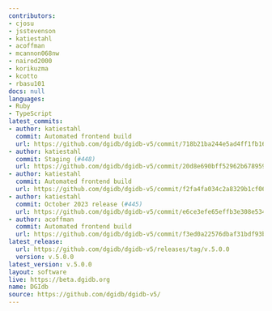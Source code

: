 ```yaml
---
contributors:
- cjosu
- jsstevenson
- katiestahl
- acoffman
- mcannon068nw
- nairod2000
- korikuzma
- kcotto
- rbasu101
docs: null
languages:
- Ruby
- TypeScript
latest_commits:
- author: katiestahl
  commit: Automated frontend build
  url: https://github.com/dgidb/dgidb-v5/commit/718b21ba244e5ad4ff1fb1652ca7f6353e6db3f9
- author: katiestahl
  commit: Staging (#448)
  url: https://github.com/dgidb/dgidb-v5/commit/20d8e690bff52962b6789591c9ec0e709702e447
- author: katiestahl
  commit: Automated frontend build
  url: https://github.com/dgidb/dgidb-v5/commit/f2fa4fa034c2a8329b1cf062c25e5f8991ae2c1b
- author: katiestahl
  commit: October 2023 release (#445)
  url: https://github.com/dgidb/dgidb-v5/commit/e6ce3efe65effb3e308e534bbba727fd077a8c06
- author: acoffman
  commit: Automated frontend build
  url: https://github.com/dgidb/dgidb-v5/commit/f3ed0a22576dbaf31bdf93bcc44bf8c15bf42247
latest_release:
  url: https://github.com/dgidb/dgidb-v5/releases/tag/v.5.0.0
  version: v.5.0.0
latest_version: v.5.0.0
layout: software
live: https://beta.dgidb.org
name: DGIdb
source: https://github.com/dgidb/dgidb-v5/
---
```


